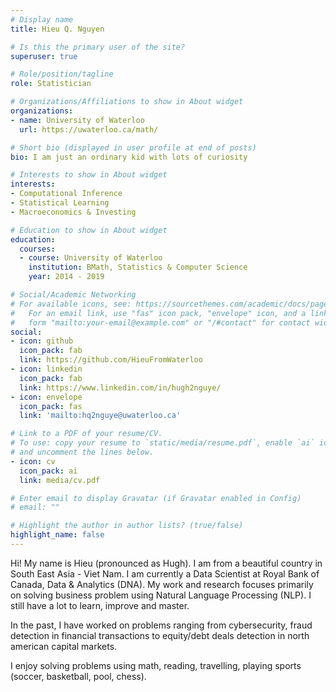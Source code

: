 ```yaml
---
# Display name
title: Hieu Q. Nguyen

# Is this the primary user of the site?
superuser: true

# Role/position/tagline
role: Statistician

# Organizations/Affiliations to show in About widget
organizations:
- name: University of Waterloo
  url: https://uwaterloo.ca/math/

# Short bio (displayed in user profile at end of posts)
bio: I am just an ordinary kid with lots of curiosity

# Interests to show in About widget
interests:
- Computational Inference
- Statistical Learning
- Macroeconomics & Investing

# Education to show in About widget
education:
  courses:
  - course: University of Waterloo 
    institution: BMath, Statistics & Computer Science
    year: 2014 - 2019

# Social/Academic Networking
# For available icons, see: https://sourcethemes.com/academic/docs/page-builder/#icons
#   For an email link, use "fas" icon pack, "envelope" icon, and a link in the
#   form "mailto:your-email@example.com" or "/#contact" for contact widget.
social:
- icon: github
  icon_pack: fab
  link: https://github.com/HieuFromWaterloo
- icon: linkedin
  icon_pack: fab
  link: https://www.linkedin.com/in/hugh2nguye/
- icon: envelope
  icon_pack: fas
  link: 'mailto:hq2nguye@uwaterloo.ca'

# Link to a PDF of your resume/CV.
# To use: copy your resume to `static/media/resume.pdf`, enable `ai` icons in `params.toml`, 
# and uncomment the lines below.
- icon: cv
  icon_pack: ai
  link: media/cv.pdf 

# Enter email to display Gravatar (if Gravatar enabled in Config)
# email: ""

# Highlight the author in author lists? (true/false)
highlight_name: false
---
```


Hi! My name is Hieu (pronounced as Hugh). I am from a beautiful country in South East Asia - Viet Nam. I am currently a Data Scientist at Royal Bank of Canada, Data & Analytics (DNA). My work and research focuses primarily on solving business problem using Natural Language Processing (NLP). I still have a lot to learn, improve and master.

In the past, I have worked on problems ranging from cybersecurity, fraud detection in financial transactions to equity/debt deals detection in north american capital markets.

I enjoy solving problems using math, reading, travelling, playing sports (soccer, basketball, pool, chess).